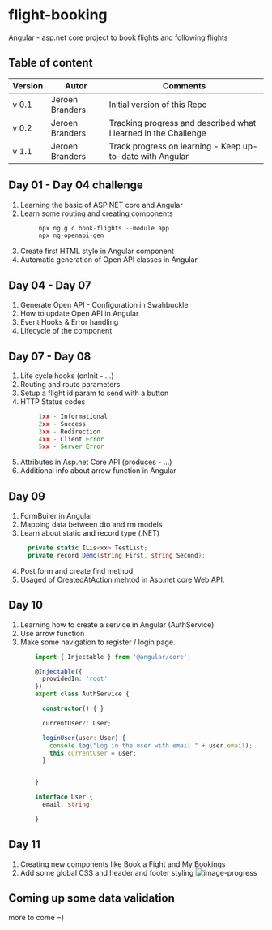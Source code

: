 # flight-booking
Angular - asp.net core project to book flights and following flights

## Table of content
Version      | Autor        | Comments                 |
------------ | -------------|--------------------------|
v 0.1 | Jeroen Branders  | Initial version of this Repo
v 0.2 | Jeroen Branders | Tracking progress and described what I learned in the Challenge
v 1.1 | Jeroen Branders | Track progress on learning - Keep up-to-date with Angular

## Day 01 - Day 04 challenge
1) Learning the basic of ASP.NET core and Angular
2) Learn some routing and creating components
   ```javascript
        npx ng g c book-flights --module app
        npx ng-openapi-gen
    ```
3) Create first HTML style in Angular component
4) Automatic generation of Open API classes in Angular 

## Day 04 - Day 07
1) Generate Open API - Configuration in Swahbuckle
2) How to update Open API in Angular
3) Event Hooks & Error handling
4) Lifecycle of the component

## Day 07 - Day 08
1) Life cycle hooks (onInit - ...)
2) Routing and route parameters
3) Setup a flight id param to send with a button
4) HTTP Status codes
   ```javascript
        1xx - Informational
        2xx - Success
        3xx - Redirection
        4xx - Client Error
        5xx - Server Error        
   ```
5) Attributes in Asp.net Core API (produces - ...)
6) Additional info about arrow function in Angular

## Day 09
1) FormBuiler in Angular
2) Mapping data between dto and rm models
3) Learn about static and record type (.NET)
   ```C#
     private static ILis<xx> TestList;
     private record Demo(string First, string Second);
   ```
4) Post form and create find method
5) Usaged of CreatedAtAction mehtod in Asp.net core Web API.

## Day 10
1) Learning how to create a service in Angular (AuthService)
2) Use arrow function
3) Make some navigation to register / login page.
    ```typescript
        import { Injectable } from '@angular/core';

        @Injectable({
          providedIn: 'root'
        })
        export class AuthService {

          constructor() { }

          currentUser?: User;

          loginUser(user: User) {
            console.log("Log in the user with email " + user.email);
            this.currentUser = user;
          }


        }

        interface User {
          email: string;

        }     
   ```
## Day 11
1) Creating new components like Book a Fight and My Bookings
2) Add some global CSS and header and footer styling
![image-progress](https://user-images.githubusercontent.com/78689165/182468280-5bbf049a-c75a-4303-9a05-ae94adf130fd.png)

## Coming up some data validation
more to come =)
